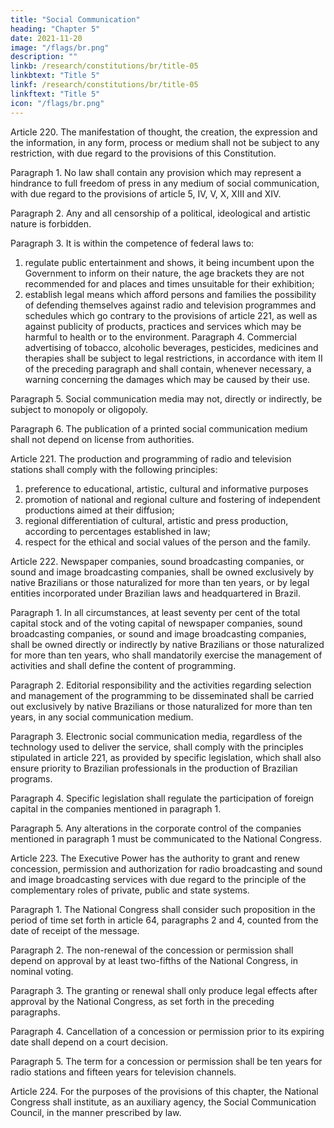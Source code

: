 ```yaml
---
title: "Social Communication"
heading: "Chapter 5"
date: 2021-11-20
image: "/flags/br.png"
description: ""
linkb: /research/constitutions/br/title-05
linkbtext: "Title 5"
linkf: /research/constitutions/br/title-05
linkftext: "Title 5"
icon: "/flags/br.png"
---
```



Article 220.  The manifestation of thought, the creation, the expression and the information, in any form, process or medium shall not be subject to any restriction, with due regard to the provisions of this Constitution.

Paragraph 1. No law shall contain any provision which may represent a hindrance to full freedom of press in any medium of social communication, with due regard to the provisions of article 5, IV, V, X, XIII and XIV. 

Paragraph 2. Any and all censorship of a political, ideological and artistic nature is forbidden.

Paragraph 3. It is within the competence of federal laws to:
1. regulate public entertainment and shows, it being incumbent upon the
Government to inform on their nature, the age brackets they are not recommended
for and places and times unsuitable for their exhibition;
2.  establish legal means which afford persons and families the possibility of
defending themselves against radio and television programmes and schedules which
go contrary to the provisions of article 221, as well as against publicity of products,
practices and services which may be harmful to health or to the environment.
Paragraph 4. Commercial advertising of tobacco, alcoholic beverages, pesticides,
medicines and therapies shall be subject to legal restrictions, in accordance with
item II of the preceding paragraph and shall contain, whenever necessary, a warning
concerning the damages which may be caused by their use.

Paragraph 5. Social communication media may not, directly or indirectly, be subject to monopoly or oligopoly.

Paragraph 6. The publication of a printed social communication medium shall not depend on license from authorities.

Article 221.  The production and programming of radio and television stations shall comply with the following principles:

1. preference to educational, artistic, cultural and informative purposes
2.  promotion of national and regional culture and fostering of independent productions aimed at their diffusion;
3.   regional differentiation of cultural, artistic and press production, according to percentages established in law;
4. respect for the ethical and social values of the person and the family.

Article 222.  Newspaper companies, sound broadcasting companies, or sound and image broadcasting companies, shall be owned exclusively by native Brazilians or those naturalized for more than ten years, or by legal entities incorporated under Brazilian laws and headquartered in Brazil. 

Paragraph 1. In all circumstances, at least seventy per cent of the total capital stock and of the voting capital of newspaper companies, sound broadcasting companies, or sound and image broadcasting companies, shall be owned directly or indirectly by native Brazilians or those naturalized for more than ten years, who shall mandatorily exercise the management of activities and shall define the content of programming. 

Paragraph 2. Editorial responsibility and the activities regarding selection and management of the programming to be disseminated shall be carried out exclusively by native Brazilians or those naturalized for more than ten years, in any social communication medium.

Paragraph 3. Electronic social communication media, regardless of the technology used to deliver the service, shall comply with the principles stipulated in article 221, as provided by specific legislation, which shall also ensure priority to Brazilian professionals in the production of Brazilian programs.

Paragraph 4. Specific legislation shall regulate the participation of foreign capital in the companies mentioned in paragraph 1.

Paragraph 5. Any alterations in the corporate control of the companies mentioned in paragraph 1 must be communicated to the National Congress.

Article 223.  The Executive Power has the authority to grant and renew concession, permission and authorization for radio broadcasting and sound and image broadcasting services with due regard to the principle of the complementary roles of private, public and state systems.

Paragraph 1. The National Congress shall consider such proposition in the period of time set forth in article 64, paragraphs 2 and 4, counted from the date of receipt of the message.

Paragraph 2. The non-renewal of the concession or permission shall depend on approval by at least two-fifths of the National Congress, in nominal voting.

Paragraph 3. The granting or renewal shall only produce legal effects after approval by the National Congress, as set forth in the preceding paragraphs.

Paragraph 4. Cancellation of a concession or permission prior to its expiring date shall depend on a court decision.

Paragraph 5. The term for a concession or permission shall be ten years for radio stations and fifteen years for television channels.

Article 224.  For the purposes of the provisions of this chapter, the National Congress shall institute, as an auxiliary agency, the Social Communication Council, in the manner prescribed by law.

